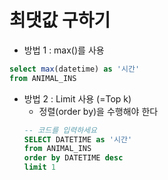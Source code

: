 # 최댓값 구하기

- 방법 1 : max()를 사용

```sql
select max(datetime) as '시간'
from ANIMAL_INS
```

- 방법 2 : Limit 사용 (=Top k)
  - 정렬(order by)을 수행해야 한다
  ```sql
  -- 코드를 입력하세요
  SELECT DATETIME as '시간'
  from ANIMAL_INS
  order by DATETIME desc
  limit 1
  ```
